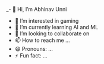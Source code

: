 _- 👋 Hi, I’m Abhinav Unni
- 👀 I’m interested in gaming
- 🌱 I’m currently learning AI and ML
- 💞️ I’m looking to collaborate on 
- 📫 How to reach me ...
- 😄 Pronouns: ...
- ⚡ Fun fact: ...
